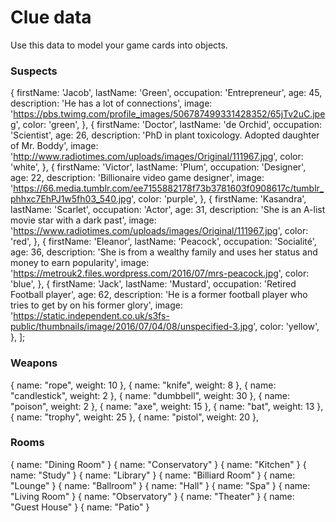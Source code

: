 # Clue data

Use this data to model your game cards into objects.

### Suspects


 {
    firstName: 'Jacob',
    lastName: 'Green',
    occupation: 'Entrepreneur',
    age: 45,
    description: 'He has a lot of connections',
    image: 'https://pbs.twimg.com/profile_images/506787499331428352/65jTv2uC.jpeg',
    color: 'green',
  },
  {
    firstName: 'Doctor',
    lastName: 'de Orchid',
    occupation: 'Scientist',
    age: 26,
    description: 'PhD in plant toxicology. Adopted daughter of Mr. Boddy',
    image: 'http://www.radiotimes.com/uploads/images/Original/111967.jpg',
    color: 'white',
  },
  {
    firstName: 'Victor',
    lastName: 'Plum',
    occupation: 'Designer',
    age: 22,
    description: 'Billionaire video game designer',
    image:
      'https://66.media.tumblr.com/ee7155882178f73b3781603f0908617c/tumblr_phhxc7EhPJ1w5fh03_540.jpg',
    color: 'purple',
  },
  {
    firstName: 'Kasandra',
    lastName: 'Scarlet',
    occupation: 'Actor',
    age: 31,
    description: 'She is an A-list movie star with a dark past',
    image: 'https://www.radiotimes.com/uploads/images/Original/111967.jpg',
    color: 'red',
  },
  {
    firstName: 'Eleanor',
    lastName: 'Peacock',
    occupation: 'Socialité',
    age: 36,
    description: 'She is from a wealthy family and uses her status and money to earn popularity',
    image: 'https://metrouk2.files.wordpress.com/2016/07/mrs-peacock.jpg',
    color: 'blue',
  },
  {
    firstName: 'Jack',
    lastName: 'Mustard',
    occupation: 'Retired Football player',
    age: 62,
    description: 'He is a former football player who tries to get by on his former glory',
    image:
      'https://static.independent.co.uk/s3fs-public/thumbnails/image/2016/07/04/08/unspecified-3.jpg',
    color: 'yellow',
  },
];

### Weapons

{ name: "rope", weight: 10 },
{ name: "knife", weight: 8 },
{ name: "candlestick", weight: 2 },
{ name: "dumbbell", weight: 30 },
{ name: "poison", weight: 2 },
{ name: "axe", weight: 15 },
{ name: "bat", weight: 13 },
{ name: "trophy", weight: 25 },
{ name: "pistol", weight: 20 },

### Rooms

{ name: "Dining Room" }
{ name: "Conservatory" }
{ name: "Kitchen" }
{ name: "Study" }
{ name: "Library" }
{ name: "Billiard Room" }
{ name: "Lounge" }
{ name: "Ballroom" }
{ name: "Hall" }
{ name: "Spa" }
{ name: "Living Room" }
{ name: "Observatory" }
{ name: "Theater" }
{ name: "Guest House" }
{ name: "Patio" }